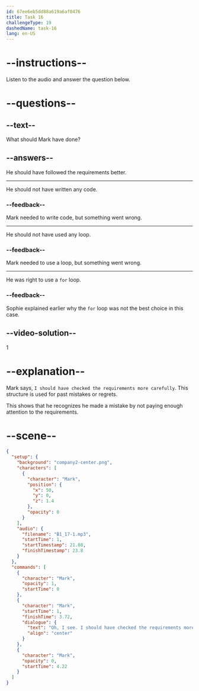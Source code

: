 ```yaml
---
id: 67ee6eb5dd88a619a6af0476
title: Task 16
challengeType: 19
dashedName: task-16
lang: en-US
---
```


<!-- (audio) Mark: Oh, I see. I should have checked the requirements more carefully. -->

# --instructions--

Listen to the audio and answer the question below.

# --questions--

## --text--

What should Mark have done?

## --answers--

He should have followed the requirements better.

---

He should not have written any code.

### --feedback--

Mark needed to write code, but something went wrong.

---

He should not have used any loop.

### --feedback--

Mark needed to use a loop, but something went wrong.

---

He was right to use a `for` loop.

### --feedback--

Sophie explained earlier why the `for` loop was not the best choice in this case.

## --video-solution--

1

# --explanation--

Mark says, `I should have checked the requirements more carefully`. This structure is used for past mistakes or regrets.

This shows that he recognizes he made a mistake by not paying enough attention to the requirements.

# --scene--

```json
{
  "setup": {
    "background": "company2-center.png",
    "characters": [
      {
        "character": "Mark",
        "position": {
          "x": 50,
          "y": 0,
          "z": 1.4
        },
        "opacity": 0
      }
    ],
    "audio": {
      "filename": "B1_17-1.mp3",
      "startTime": 1,
      "startTimestamp": 21.08,
      "finishTimestamp": 23.8
    }
  },
  "commands": [
    {
      "character": "Mark",
      "opacity": 1,
      "startTime": 0
    },
    {
      "character": "Mark",
      "startTime": 1,
      "finishTime": 3.72,
      "dialogue": {
        "text": "Oh, I see. I should have checked the requirements more carefully.",
        "align": "center"
      }
    },
    {
      "character": "Mark",
      "opacity": 0,
      "startTime": 4.22
    }
  ]
}
```
